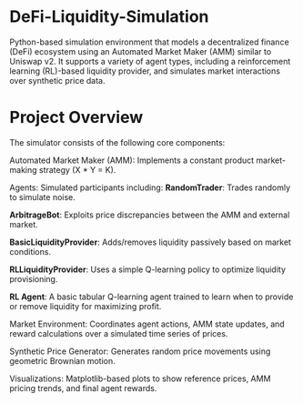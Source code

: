 # DeFi-Liquidity-Simulation
Python-based simulation environment that models a decentralized finance (DeFi) ecosystem using an Automated Market Maker (AMM) similar to Uniswap v2. It supports a variety of agent types, including a reinforcement learning (RL)-based liquidity provider, and simulates market interactions over synthetic price data.

# Project Overview
The simulator consists of the following core components:

Automated Market Maker (AMM): Implements a constant product market-making strategy (X * Y = K).

Agents: Simulated participants including:
**RandomTrader**: Trades randomly to simulate noise.

**ArbitrageBot**: Exploits price discrepancies between the AMM and external market.

**BasicLiquidityProvider**: Adds/removes liquidity passively based on market conditions.

**RLLiquidityProvider**: Uses a simple Q-learning policy to optimize liquidity provisioning.

**RL Agent**: A basic tabular Q-learning agent trained to learn when to provide or remove liquidity for maximizing profit.

Market Environment: Coordinates agent actions, AMM state updates, and reward calculations over a simulated time series of prices.

Synthetic Price Generator: Generates random price movements using geometric Brownian motion.

Visualizations: Matplotlib-based plots to show reference prices, AMM pricing trends, and final agent rewards.
